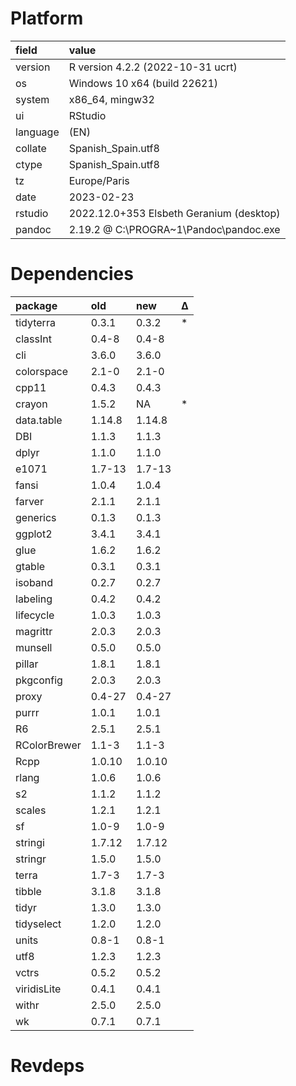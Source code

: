 # Platform

|field    |value                                    |
|:--------|:----------------------------------------|
|version  |R version 4.2.2 (2022-10-31 ucrt)        |
|os       |Windows 10 x64 (build 22621)             |
|system   |x86_64, mingw32                          |
|ui       |RStudio                                  |
|language |(EN)                                     |
|collate  |Spanish_Spain.utf8                       |
|ctype    |Spanish_Spain.utf8                       |
|tz       |Europe/Paris                             |
|date     |2023-02-23                               |
|rstudio  |2022.12.0+353 Elsbeth Geranium (desktop) |
|pandoc   |2.19.2 @ C:\PROGRA~1\Pandoc\pandoc.exe   |

# Dependencies

|package      |old    |new    |Δ  |
|:------------|:------|:------|:--|
|tidyterra    |0.3.1  |0.3.2  |*  |
|classInt     |0.4-8  |0.4-8  |   |
|cli          |3.6.0  |3.6.0  |   |
|colorspace   |2.1-0  |2.1-0  |   |
|cpp11        |0.4.3  |0.4.3  |   |
|crayon       |1.5.2  |NA     |*  |
|data.table   |1.14.8 |1.14.8 |   |
|DBI          |1.1.3  |1.1.3  |   |
|dplyr        |1.1.0  |1.1.0  |   |
|e1071        |1.7-13 |1.7-13 |   |
|fansi        |1.0.4  |1.0.4  |   |
|farver       |2.1.1  |2.1.1  |   |
|generics     |0.1.3  |0.1.3  |   |
|ggplot2      |3.4.1  |3.4.1  |   |
|glue         |1.6.2  |1.6.2  |   |
|gtable       |0.3.1  |0.3.1  |   |
|isoband      |0.2.7  |0.2.7  |   |
|labeling     |0.4.2  |0.4.2  |   |
|lifecycle    |1.0.3  |1.0.3  |   |
|magrittr     |2.0.3  |2.0.3  |   |
|munsell      |0.5.0  |0.5.0  |   |
|pillar       |1.8.1  |1.8.1  |   |
|pkgconfig    |2.0.3  |2.0.3  |   |
|proxy        |0.4-27 |0.4-27 |   |
|purrr        |1.0.1  |1.0.1  |   |
|R6           |2.5.1  |2.5.1  |   |
|RColorBrewer |1.1-3  |1.1-3  |   |
|Rcpp         |1.0.10 |1.0.10 |   |
|rlang        |1.0.6  |1.0.6  |   |
|s2           |1.1.2  |1.1.2  |   |
|scales       |1.2.1  |1.2.1  |   |
|sf           |1.0-9  |1.0-9  |   |
|stringi      |1.7.12 |1.7.12 |   |
|stringr      |1.5.0  |1.5.0  |   |
|terra        |1.7-3  |1.7-3  |   |
|tibble       |3.1.8  |3.1.8  |   |
|tidyr        |1.3.0  |1.3.0  |   |
|tidyselect   |1.2.0  |1.2.0  |   |
|units        |0.8-1  |0.8-1  |   |
|utf8         |1.2.3  |1.2.3  |   |
|vctrs        |0.5.2  |0.5.2  |   |
|viridisLite  |0.4.1  |0.4.1  |   |
|withr        |2.5.0  |2.5.0  |   |
|wk           |0.7.1  |0.7.1  |   |

# Revdeps

